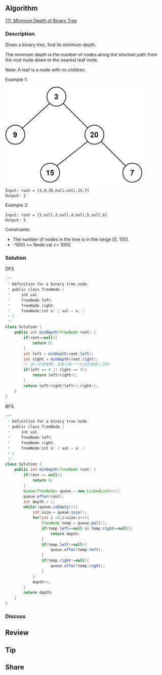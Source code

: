 ## Algorithm

[111. Minimum Depth of Binary Tree](https://leetcode.com/problems/minimum-depth-of-binary-tree/)

### Description

Given a binary tree, find its minimum depth.

The minimum depth is the number of nodes along the shortest path from the root node down to the nearest leaf node.

Note: A leaf is a node with no children.


Example 1:

![](assets/20220516-b5f415dd.png)

```
Input: root = [3,9,20,null,null,15,7]
Output: 2
```

Example 2:

```
Input: root = [2,null,3,null,4,null,5,null,6]
Output: 5
```

Constraints:

- The number of nodes in the tree is in the range [0, 105].
- -1000 <= Node.val <= 1000

### Solution

DFS

```java
/**
 * Definition for a binary tree node.
 * public class TreeNode {
 *     int val;
 *     TreeNode left;
 *     TreeNode right;
 *     TreeNode(int x) { val = x; }
 * }
 */
class Solution {
    public int minDepth(TreeNode root) {
        if(root==null){
            return 0;
        }
        int left = minDepth(root.left);
        int right = minDepth(root.right);
        // 这一步很重要，注意只有一个分支的链表二叉树
        if(left == 0 || right == 0){
            return left+right+1;
        }
        return left<right?left+1:right+1;
    }
}
```

BFS

```java
/**
 * Definition for a binary tree node.
 * public class TreeNode {
 *     int val;
 *     TreeNode left;
 *     TreeNode right;
 *     TreeNode(int x) { val = x; }
 * }
 */
class Solution {
    public int minDepth(TreeNode root) {
        if(root == null){
            return 0;
        }
        Queue<TreeNode> queue = new LinkedList<>();
        queue.offer(root);
        int depth = 1;
        while(!queue.isEmpty()){
            int size = queue.size();
            for(int i =0;i<size;i++){
                TreeNode temp = queue.poll();
                if(temp.left==null && temp.right==null){
                    return depth;
                }
                if(temp.left!=null){
                    queue.offer(temp.left);
                }
                if(temp.right!=null){
                    queue.offer(temp.right);
                }
            }
            depth++;
        }
        return depth;
    }
}
```

### Discuss

## Review


## Tip


## Share
